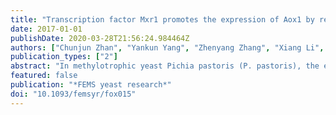 ```yaml
---
title: "Transcription factor Mxr1 promotes the expression of Aox1 by repressing glycerol transporter 1 in Pichia pastoris."
date: 2017-01-01
publishDate: 2020-03-28T21:56:24.984464Z
authors: ["Chunjun Zhan", "Yankun Yang", "Zhenyang Zhang", "Xiang Li", "Xiuxia Liu", "Zhonghu Bai"]
publication_types: ["2"]
abstract: "In methylotrophic yeast Pichia pastoris (P. pastoris), the efficient promoter of alcohol oxidase (PAox1) is induced by methanol and repressed by glycerol, but the molecular mechanism is not clear. In this study, the relationship between alcohol oxidase 1 (aox1), methanol expression regulator 1 (mxr1) and glycerol transporter 1 (gt1) was studied. By RT-PCR, it was found that the overexpression of gt1 could increase the glycerol content in cells and repress the expression of mxr1 and aox1, and the deletion of gt1 reduced the glycerol content in cells and promoted the expression of aox1 .The overexpression of mxr1 could repress the expression of gt1, and the deletion of mxr1 could promote the expression of gt1 to some extent. By EMSA, Mxr1 binding sites were found in the promoter of gt1 (PGt1.) (-141 to -138, CCCC), and Mxr1 could regulate the expression of gt1 by binding to PGt1. The relationships among aox1, mxr1 and gt1 revealed here to provide a reference for the understanding of the mechanism of glycerol repression of PAox1."
featured: false
publication: "*FEMS yeast research*"
doi: "10.1093/femsyr/fox015"
---
```


